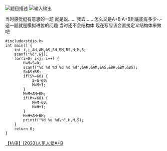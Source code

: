 ![题目描述](http://img.blog.csdn.net/20151220114321368)
![输入输出](http://img.blog.csdn.net/20151220114333301)

当时感觉挺有意思的一题
就是说……
我去……
怎么又是A+B
A+B到底能有多少-.-
这一题就是模拟进位的问题
当时还不会结构体
现在写应该会直接定义结构体来做吧

```
#include<stdio.h>
int main() {
	int i,j,AH,AM,AS,BH,BM,BS,H,M,S;
	scanf("%d",&j);
	for(i=0; i<j; i++) {
		H=M=S=0;
		scanf("%d %d %d %d %d %d",&AH,&AM,&AS,&BH,&BM,&BS);
		S=AS+BS;
		if(S>=60) {
			S=S-60;
			M=M+1;
		}
		M=M+AM+BM;
		if(M>=60) {
			M=M-60;
			H=H+1;
		}
		H=H+AH+BH;
		printf("%d %d %d\n",H,M,S);
	}
	return 0;
}
```

[【杭电】[2033]人见人爱A+B](http://acm.hdu.edu.cn/showproblem.php?pid=2033)